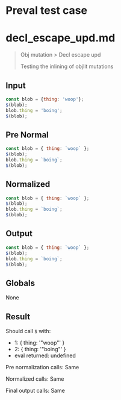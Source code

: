 # Preval test case

# decl_escape_upd.md

> Obj mutation > Decl escape upd
>
> Testing the inlining of objlit mutations

## Input

`````js filename=intro
const blob = {thing: 'woop'};
$(blob);
blob.thing = 'boing';
$(blob);
`````

## Pre Normal

`````js filename=intro
const blob = { thing: `woop` };
$(blob);
blob.thing = `boing`;
$(blob);
`````

## Normalized

`````js filename=intro
const blob = { thing: `woop` };
$(blob);
blob.thing = `boing`;
$(blob);
`````

## Output

`````js filename=intro
const blob = { thing: `woop` };
$(blob);
blob.thing = `boing`;
$(blob);
`````

## Globals

None

## Result

Should call `$` with:
 - 1: { thing: '"woop"' }
 - 2: { thing: '"boing"' }
 - eval returned: undefined

Pre normalization calls: Same

Normalized calls: Same

Final output calls: Same
